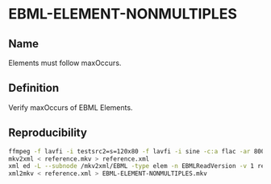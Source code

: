 # EBML-ELEMENT-NONMULTIPLES

## Name

Elements must follow maxOccurs.

## Definition

Verify maxOccurs of EBML Elements.

## Reproducibility

```sh
ffmpeg -f lavfi -i testsrc2=s=120x80 -f lavfi -i sine -c:a flac -ar 8000 -vframes 2 -c:v ffv1 -level 3 -c:a flac -g 1 -y reference.mkv
mkv2xml < reference.mkv > reference.xml
xml ed -L --subnode /mkv2xml/EBML -type elem -n EBMLReadVersion -v 1 reference.xml
xml2mkv < reference.xml > EBML-ELEMENT-NONMULTIPLES.mkv
```
